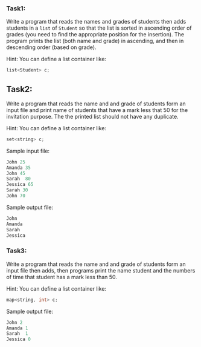 ### Task1: 
Write a program that reads the names and grades of students then adds students in a <code>list</code> of <code>Student</code> so that the list is sorted in ascending order of grades (you need to find the appropriate position for the insertion).
The program prints the list (both name and grade) in ascending, and then in descending order (based on grade). 

Hint: You can define a list container like:
```C++
list<Student> c;
``` 
## Task2:
Write a program that reads the name and and grade of students form an input file and print name of students that have a mark less that 50 for the invitation purpose. The the printed list should not have any duplicate.

Hint: You can define a list container like:
```C++
set<string> c;
``` 
Sample input file:
```C++
John 25
Amanda 35
John 45
Sarah  80
Jessica 65
Sarah 30
John 70
```
Sample output file:
```C++
John 
Amanda 
Sarah  
Jessica 
```

### Task3: 
Write a program that reads the name and and grade of students form an input file  then adds, then programs print the name student and the numbers of time that student has a mark less than 50.

Hint: You can define a list container like:
```C++
map<string, int> c;
```
Sample output file:
```C++
John 2
Amanda 1
Sarah  1
Jessica 0
```
  

